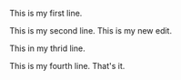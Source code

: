 This is my first line.


This is my second line. This is my new edit.


This in my thrid line.

This is my fourth line. That's it.
